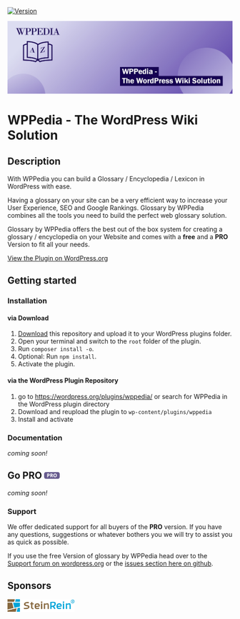 [![Version](https://img.shields.io/wordpress/plugin/v/wppedia?logo=wordpress&style=for-the-badge)](https://wordpress.org/plugins/wppedia/)

![WPPedia](https://raw.githubusercontent.com/bfiessinger/wppedia/master/assets/img/wppedia-banner-1544x500.jpg)

# WPPedia - The WordPress Wiki Solution

## Description
With WPPedia you can build a Glossary / Encyclopedia / Lexicon in WordPress with ease.

Having a glossary on your site can be a very efficient way to increase your User Experience, SEO and Google Rankings.
Glossary by WPPedia combines all the tools you need to build the perfect web glossary solution.

Glossary by WPPedia offers the best out of the box system for creating a glossary / encyclopedia on your Website and comes with a **free** and a **PRO** Version to fit all your needs.

[View the Plugin on WordPress.org](https://wordpress.org/plugins/wppedia/)

## Getting started
### Installation
#### via Download
1. [Download](https://github.com/bfiessinger/wppedia/archive/master.zip) this repository and upload it to your WordPress plugins folder.
2. Open your terminal and switch to the `root` folder of the plugin.
3. Run `composer install -o`.
4. Optional: Run `npm install`.
5. Activate the plugin.

#### via the WordPress Plugin Repository
1. go to https://wordpress.org/plugins/wppedia/ or search for WPPedia in the WordPress plugin directory
2. Download and reupload the plugin to `wp-content/plugins/wppedia`
3. Install and activate

### Documentation
*coming soon!*

<h2>Go PRO <img src="https://raw.githubusercontent.com/bfiessinger/wppedia/master/assets/img/pro-badge.svg?sanitize=true" width="35" /></h2>

*coming soon!*

### Support
We offer dedicated support for all buyers of the **PRO** version.
If you have any questions, suggestions or whatever bothers you we will try to assist you as quick as possible.

If you use the free Version of glossary by WPPedia head over to the [Support forum on wordpress.org](https://wordpress.org/support/plugin/wppedia/) or the [issues section here on github](https://github.com/bfiessinger/wppedia/issues).

## Sponsors
<a href="https://www.steinrein.com/" target="_blank">
	<img src="https://raw.githubusercontent.com/bfiessinger/wppedia/master/assets/img/steinrein-logo.svg?sanitize=true" alt="SteinRein" width="150">
</a>
